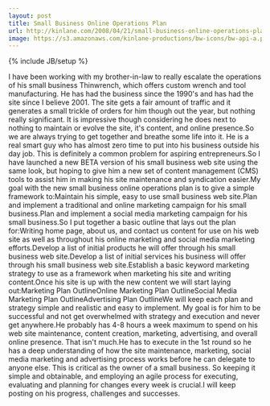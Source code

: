 ```yaml
---
layout: post
title: Small Business Online Operations Plan
url: http://kinlane.com/2008/04/21/small-business-online-operations-plan/
image: https://s3.amazonaws.com/kinlane-productions/bw-icons/bw-api-a.png
---
```

{% include JB/setup %}
I have been working with my brother-in-law to really escalate the operations of his small business Thinwrench, which offers custom wrench and tool manufacturing.  He has had the business since the 1990's and has had the site since I believe 2001. The site gets a fair amount of traffic and it generates a small trickle of orders for him though out the year, but nothing really significant.   It is impressive though considering he does next to nothing to maintain or evolve the site, it's content, and online presence.So we are always trying to get together and breathe some life into it.  He is a real smart guy who has almost zero time to put into his business outside his day job.  This is definitely a common problem for aspiring entrepreneurs.So I have launched a new BETA version of his small business web site using the same look, but hoping to give him a new set of content management (CMS) tools to assist him in making his site maintenance and syndication easier.My goal with the new small business online operations plan is to give a simple framework to:Maintain his simple, easy to use small business web site.Plan and implement a traditional and online marketing campaign for his small business.Plan and implement a social media marketing campaign for his small business.So I put together a basic outline that lays out the plan for:Writing home page, about us, and contact us content for use on his web site as well as throughout his online marketing and social media marketing efforts.Develop a list of initial products he will offer through his small business web site.Develop a list of initial services his business will offer through his small business web site.Establish a basic keyword marketing strategy to use as a framework when marketing his site and writing content.Once his site is up with the new content we will start laying out:Marketing Plan OutlineOnline Marketing Plan OutlineSocial Media Marketing Plan OutlineAdvertising Plan OutlineWe will keep each plan and strategy simple and realistic and easy to implement.  My goal is for him to be successful and not get overwhelmed with strategy and execution and never get anywhere.He probably has 4-8 hours a week maximum to spend on his web site maintenance, content creation, marketing, advertising, and overall online presence.  That isn't much.He has to execute in the 1st round so he has a deep understanding of how the site maintenance, marketing, social media marketing and advertising process works before he can delegate to anyone else.  This is critical as the owner of a small business. So keeping it simple and obtainable, and employing an agile process for executing, evaluating and planning for changes every week is crucial.I will keep posting on his progress, challenges and successes.
